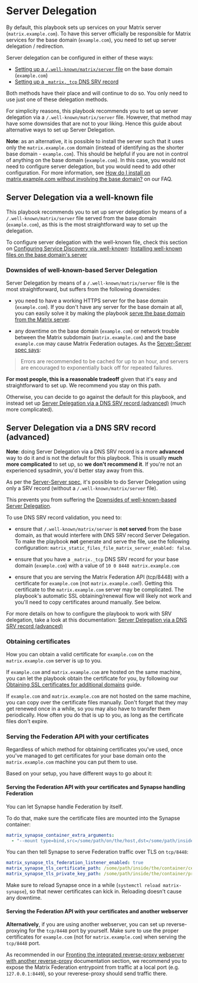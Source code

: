 # Server Delegation

By default, this playbook sets up services on your Matrix server (`matrix.example.com`). To have this server officially be responsible for Matrix services for the base domain (`example.com`), you need to set up server delegation / redirection.

Server delegation can be configured in either of these ways:

- [Setting up a `/.well-known/matrix/server` file](#server-delegation-via-a-well-known-file) on the base domain (`example.com`)
- [Setting up a `_matrix._tcp` DNS SRV record](#server-delegation-via-a-dns-srv-record-advanced)

Both methods have their place and will continue to do so. You only need to use just one of these delegation methods.

For simplicity reasons, this playbook recommends you to set up server delegation via a `/.well-known/matrix/server` file. However, that method may have some downsides that are not to your liking. Hence this guide about alternative ways to set up Server Delegation.

**Note**: as an alternative, it is possible to install the server such that it uses only the `matrix.example.com` domain (instead of identifying as the shorter base domain - `example.com`). This should be helpful if you are not in control of anything on the base domain (`example.com`). In this case, you would not need to configure server delegation, but you would need to add other configuration. For more information, see [How do I install on matrix.example.com without involving the base domain?](faq.md#how-do-i-install-on-matrix-example-com-without-involving-the-base-domain) on our FAQ.

## Server Delegation via a well-known file

This playbook recommends you to set up server delegation by means of a `/.well-known/matrix/server` file served from the base domain (`example.com`), as this is the most straightforward way to set up the delegation.

To configure server delegation with the well-known file, check this section on [Configuring Service Discovery via .well-known](configuring-well-known.md): [Installing well-known files on the base domain's server](configuring-well-known.md#installing-well-known-files-on-the-base-domain-s-server)

### Downsides of well-known-based Server Delegation

Server Delegation by means of a `/.well-known/matrix/server` file is the most straightforward, but suffers from the following downsides:

- you need to have a working HTTPS server for the base domain (`example.com`). If you don't have any server for the base domain at all, you can easily solve it by making the playbook [serve the base domain from the Matrix server](configuring-playbook-base-domain-serving.md).

- any downtime on the base domain (`example.com`) or network trouble between the Matrix subdomain (`matrix.example.com`) and the base `example.com` may cause Matrix Federation outages. As the [Server-Server spec says](https://matrix.org/docs/spec/server_server/r0.1.0.html#server-discovery):

> Errors are recommended to be cached for up to an hour, and servers are encouraged to exponentially back off for repeated failures.

**For most people, this is a reasonable tradeoff** given that it's easy and straightforward to set up. We recommend you stay on this path.

Otherwise, you can decide to go against the default for this playbook, and instead set up [Server Delegation via a DNS SRV record (advanced)](#server-delegation-via-a-dns-srv-record-advanced) (much more complicated).

## Server Delegation via a DNS SRV record (advanced)

**Note**: doing Server Delegation via a DNS SRV record is a more **advanced** way to do it and is not the default for this playbook. This is usually **much more complicated** to set up, so **we don't recommend it**. If you're not an experienced sysadmin, you'd better stay away from this.

As per the [Server-Server spec](https://matrix.org/docs/spec/server_server/r0.1.0.html#server-discovery), it's possible to do Server Delegation using only a SRV record (without a `/.well-known/matrix/server` file).

This prevents you from suffering the [Downsides of well-known-based Server Delegation](#downsides-of-well-known-based-server-delegation).

To use DNS SRV record validation, you need to:

- ensure that `/.well-known/matrix/server` is **not served** from the base domain, as that would interfere with DNS SRV record Server Delegation. To make the playbook **not** generate and serve the file, use the following configuration: `matrix_static_files_file_matrix_server_enabled: false`.

- ensure that you have a `_matrix._tcp` DNS SRV record for your base domain (`example.com`) with a value of `10 0 8448 matrix.example.com`

- ensure that you are serving the Matrix Federation API (tcp/8448) with a certificate for `example.com` (not `matrix.example.com`!). Getting this certificate to the `matrix.example.com` server may be complicated. The playbook's automatic SSL obtaining/renewal flow will likely not work and you'll need to copy certificates around manually. See below.

For more details on how to configure the playbook to work with SRV delegation, take a look at this documentation: [Server Delegation via a DNS SRV record (advanced)](howto-srv-server-delegation.md)

### Obtaining certificates

How you can obtain a valid certificate for `example.com` on the `matrix.example.com` server is up to you.

If `example.com` and `matrix.example.com` are hosted on the same machine, you can let the playbook obtain the certificate for you, by following our [Obtaining SSL certificates for additional domains](configuring-playbook-ssl-certificates.md#obtaining-ssl-certificates-for-additional-domains) guide.

If `example.com` and `matrix.example.com` are not hosted on the same machine, you can copy over the certificate files manually. Don't forget that they may get renewed once in a while, so you may also have to transfer them periodically. How often you do that is up to you, as long as the certificate files don't expire.

### Serving the Federation API with your certificates

Regardless of which method for obtaining certificates you've used, once you've managed to get certificates for your base domain onto the `matrix.example.com` machine you can put them to use.

Based on your setup, you have different ways to go about it:

#### Serving the Federation API with your certificates and Synapse handling Federation

You can let Synapse handle Federation by itself.

To do that, make sure the certificate files are mounted into the Synapse container:

```yaml
matrix_synapse_container_extra_arguments:
  - "--mount type=bind,src=/some/path/on/the/host,dst=/some/path/inside/the/container,ro"
```

You can then tell Synapse to serve Federation traffic over TLS on `tcp/8448`:

```yaml
matrix_synapse_tls_federation_listener_enabled: true
matrix_synapse_tls_certificate_path: /some/path/inside/the/container/certificate.crt
matrix_synapse_tls_private_key_path: /some/path/inside/the/container/private.key
```

Make sure to reload Synapse once in a while (`systemctl reload matrix-synapse`), so that newer certificates can kick in. Reloading doesn't cause any downtime.

#### Serving the Federation API with your certificates and another webserver

**Alternatively**, if you are using another webserver, you can set up reverse-proxying for the `tcp/8448` port by yourself. Make sure to use the proper certificates for `example.com` (not for `matrix.example.com`) when serving the `tcp/8448` port.

As recommended in our [Fronting the integrated reverse-proxy webserver with another reverse-proxy](./configuring-playbook-own-webserver.md#fronting-the-integrated-reverse-proxy-webserver-with-another-reverse-proxy) documentation section, we recommend you to expose the Matrix Federation entrypoint from traffic at a local port (e.g. `127.0.0.1:8449`), so your reverese-proxy should send traffic there.

